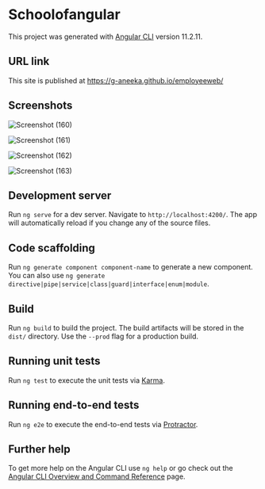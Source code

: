 # Schoolofangular

This project was generated with [Angular CLI](https://github.com/angular/angular-cli) version 11.2.11.

## URL link

This site is published at https://g-aneeka.github.io/employeeweb/

## Screenshots
![Screenshot (160)](https://user-images.githubusercontent.com/56719045/117357582-c23bdb80-aed2-11eb-964d-aff1c9f81509.png)

![Screenshot (161)](https://user-images.githubusercontent.com/56719045/117357613-cb2cad00-aed2-11eb-9bac-3b92b47182a0.png)

![Screenshot (162)](https://user-images.githubusercontent.com/56719045/117357642-d2ec5180-aed2-11eb-91f3-e70a536d2332.png)

![Screenshot (163)](https://user-images.githubusercontent.com/56719045/117357654-d5e74200-aed2-11eb-80fd-58087ec2a09f.png)


## Development server

Run `ng serve` for a dev server. Navigate to `http://localhost:4200/`. The app will automatically reload if you change any of the source files.

## Code scaffolding

Run `ng generate component component-name` to generate a new component. You can also use `ng generate directive|pipe|service|class|guard|interface|enum|module`.

## Build

Run `ng build` to build the project. The build artifacts will be stored in the `dist/` directory. Use the `--prod` flag for a production build.

## Running unit tests

Run `ng test` to execute the unit tests via [Karma](https://karma-runner.github.io).

## Running end-to-end tests

Run `ng e2e` to execute the end-to-end tests via [Protractor](http://www.protractortest.org/).

## Further help

To get more help on the Angular CLI use `ng help` or go check out the [Angular CLI Overview and Command Reference](https://angular.io/cli) page.
